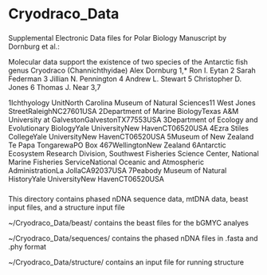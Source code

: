 # Cryodraco_Data
###

Supplemental Electronic Data files for Polar Biology Manuscript by Dornburg et al.:

Molecular data support the existence of two species of the Antarctic fish genus Cryodraco (Channichthyidae)
Alex Dornburg 1,*
Ron I. Eytan 2
Sarah Federman 3
Jillian N. Pennington 4
Andrew L. Stewart 5
Christopher D. Jones 6
Thomas J. Near 3,7

1Ichthyology UnitNorth Carolina Museum of Natural Sciences11 West Jones StreetRaleighNC27601USA
2Department of Marine BiologyTexas A&M University at GalvestonGalvestonTX77553USA
3Department of Ecology and Evolutionary BiologyYale UniversityNew HavenCT06520USA
4Ezra Stiles CollegeYale UniversityNew HavenCT06520USA
5Museum of New Zealand Te Papa TongarewaPO Box 467WellingtonNew Zealand
6Antarctic Ecosystem Research Division, Southwest Fisheries Science Center, National Marine Fisheries ServiceNational Oceanic and Atmospheric AdministrationLa JollaCA92037USA
7Peabody Museum of Natural HistoryYale UniversityNew HavenCT06520USA



###

This directory contains phased nDNA sequence data, mtDNA data, beast input files, and a structure input file


~/Cryodraco_Data/beast/ contains the beast files for the bGMYC analyes

~/Cryodraco_Data/sequences/ contains the phased nDNA files in .fasta and .phy format

~/Cryodraco_Data/structure/ contains an input file for running structure
